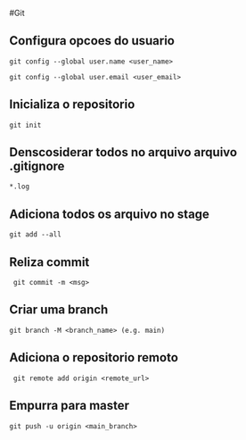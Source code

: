 #Git
## Configura opcoes do usuario
``` git config --global user.name <user_name> ```

``` git config --global user.email <user_email> ```

## Inicializa o repositorio
``` git init ```

## Denscosiderar todos  no arquivo arquivo .gitignore 
``` *.log ```

## Adiciona todos os arquivo no stage
``` git add --all ```

## Reliza commit
``` git commit -m <msg>```

## Criar uma branch
``` git branch -M <branch_name> (e.g. main) ```

## Adiciona o repositorio remoto
``` git remote add origin <remote_url>```

## Empurra para master
``` git push -u origin <main_branch> ```



